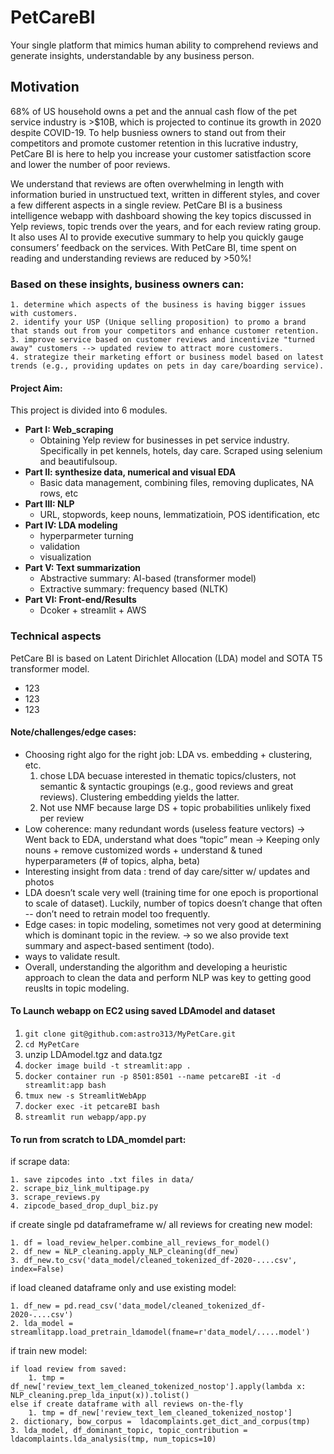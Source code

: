 # PetCareBI
Your single platform that mimics human ability to comprehend reviews and generate insights, understandable by any business person.

## Motivation
68% of US household owns a pet and the annual cash flow of the pet service industry is >$10B, which is projected to continue its growth in 2020 despite COVID-19. To help busniess owners to stand out from their competitors and promote customer retention in this lucrative industry, PetCare BI is here to help you increase your customer satistfaction score and lower the number of poor reviews. 

We understand that reviews are often overwhelming in length with information buried in unstructued text, written in different styles, and cover a few different aspects in a single review. PetCare BI is a business intelligence webapp with dashboard showing the key topics discussed in Yelp reviews, topic trends over the years, and for each review rating group. It also uses AI to provide executive summary to help you quickly gauge consumers’ feedback on the services. With PetCare BI, time spent on reading and understanding reviews are reduced by >50%! 

### Based on these insights, business owners can:
    1. determine which aspects of the business is having bigger issues with customers. 
    2. identify your USP (Unique selling proposition) to promo a brand that stands out from your competitors and enhance customer retention.
    3. improve service based on customer reviews and incentivize "turned away" customers --> updated review to attract more customers.
    4. strategize their marketing effort or business model based on latest trends (e.g., providing updates on pets in day care/boarding service).


#### Project Aim:
This project is divided into 6 modules.
* **Part I: Web_scraping**
    - Obtaining Yelp review for businesses in pet service industry. Specifically in pet kennels, hotels, day care. Scraped using selenium and beautifulsoup.
* **Part II: synthesize data, numerical and visual EDA**
    - Basic data management, combining files, removing duplicates, NA rows, etc
* **Part III: NLP**
    - URL, stopwords, keep nouns, lemmatizatioin, POS identification, etc
* **Part IV: LDA modeling**
    - hyperparmeter turning
    - validation
    - visualization
* **Part V: Text summarization** 
    - Abstractive summary: AI-based (transformer model)
    - Extractive summary: frequency based (NLTK)
* **Part VI: Front-end/Results** 
    - Dcoker + streamlit + AWS 


### Technical aspects
PetCare BI is based on Latent Dirichlet Allocation (LDA) model and SOTA T5 transformer model. 
- 123
- 123
- 123


#### Note/challenges/edge cases:
- Choosing right algo for the right job: LDA vs. embedding + clustering, etc.  
    1. chose LDA becuase interested in thematic topics/clusters, not semantic & syntactic groupings (e.g., good reviews and great reviews). Clustering embedding yields the latter. 
    2. Not use NMF because large DS + topic probabilities unlikely fixed per review
- Low coherence: many redundant words (useless feature vectors) → Went back to EDA, understand what does “topic” mean → Keeping only nouns + remove  customized words + understand & tuned hyperparameters (# of topics, alpha, beta)
- Interesting insight from data : trend of day care/sitter w/ updates and photos
- LDA doesn’t scale very well (training time for one epoch is proportional to scale of dataset). Luckily, number of topics doesn’t change that often -- don’t need to retrain model too frequently. 
- Edge cases: in topic modeling, sometimes not very good at determining which is dominant topic in the review. → so we also provide text summary and aspect-based sentiment (todo).
- ways to validate result.
- Overall, understanding the algorithm and developing a heuristic approach to clean the data and perform NLP was key to getting good reuslts in topic modeling. 


#### To Launch webapp on EC2 using saved LDAmodel and dataset
1. `git clone git@github.com:astro313/MyPetCare.git`
2. `cd MyPetCare`
3. unzip LDAmodel.tgz and data.tgz
4. `docker image build -t streamlit:app .`
5. `docker container run -p 8501:8501 --name petcareBI -it -d streamlit:app bash`
6. `tmux new -s StreamlitWebApp`
7. `docker exec -it petcareBI bash`
8. `streamlit run webapp/app.py`


#### To run from scratch to LDA_momdel part:
if scrape data:

    1. save zipcodes into .txt files in data/
    2. scrape_biz_link_multipage.py
    3. scrape_reviews.py
    4. zipcode_based_drop_dupl_biz.py
if create single pd dataframeframe w/ all reviews for creating new model:

    1. df = load_review_helper.combine_all_reviews_for_model()
    2. df_new = NLP_cleaning.apply_NLP_cleaning(df_new)
    3. df_new.to_csv('data_model/cleaned_tokenized_df-2020-....csv', index=False)
if load cleaned dataframe only and use existing model:

    1. df_new = pd.read_csv('data_model/cleaned_tokenized_df-2020-....csv')
    2. lda_model = streamlitapp.load_pretrain_ldamodel(fname=r'data_model/.....model')
if train new model:

    if load review from saved:
        1. tmp = df_new['review_text_lem_cleaned_tokenized_nostop'].apply(lambda x: NLP_cleaning.prep_lda_input(x)).tolist()
    else if create dataframe with all reviews on-the-fly
        1. tmp = df_new['review_text_lem_cleaned_tokenized_nostop']
    2. dictionary, bow_corpus =  ldacomplaints.get_dict_and_corpus(tmp)
    3. lda_model, df_dominant_topic, topic_contribution = ldacomplaints.lda_analysis(tmp, num_topics=10)
